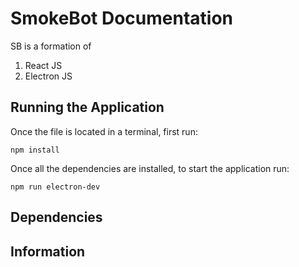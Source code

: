 # SmokeBot Documentation

SB is a formation of 

 1. React JS 
 2. Electron JS

## Running the Application
Once the file is located in a terminal, first run:

    npm install
Once all the dependencies are installed, to start the application run:

    npm run electron-dev

## Dependencies 

## Information
